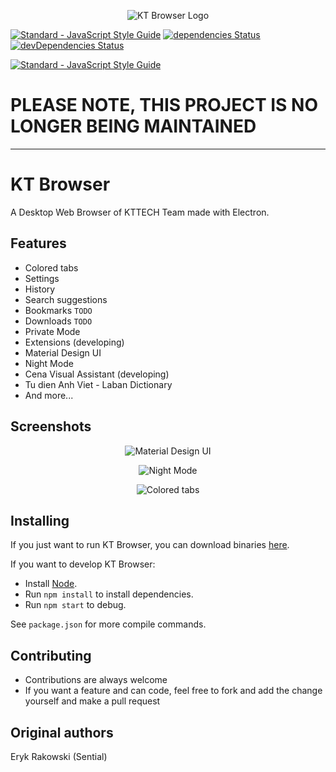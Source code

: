 <p align="center">
  <img alt="KT Browser Logo" src="http://kt-browser.com/ktbrowserlogo.png" />
</p>

[![Standard - JavaScript Style Guide](https://img.shields.io/badge/code_style-standard-brightgreen.svg)](http://standardjs.com)
[![dependencies Status](https://david-dm.org/KTTECHTeam/KT-Browser/status.svg)](https://david-dm.org/KTTECHTeam/KT-Browser)
[![devDependencies Status](https://david-dm.org/KTTECHTeam/KT-Browser/dev-status.svg)](https://david-dm.org/KTTECHTeam/KT-Browser?type=dev)

[![Standard - JavaScript Style Guide](https://cdn.rawgit.com/feross/standard/master/badge.svg)](https://github.com/feross/standard)
# PLEASE NOTE, THIS PROJECT IS NO LONGER BEING MAINTAINED

* * *

# KT Browser

A Desktop Web Browser of KTTECH Team made with Electron.

## Features
* Colored tabs
* Settings
* History
* Search suggestions
* Bookmarks `TODO`
* Downloads `TODO`
* Private Mode
* Extensions (developing)
* Material Design UI
* Night Mode
* Cena Visual Assistant (developing)
* Tu dien Anh Viet - Laban Dictionary
* And more...

## Screenshots

<p align="center">
  <img alt="Material Design UI" src="http://kt-browser.com/tinhnang1.png" />
</p>
<p align="center">
  <img alt="Night Mode" src="http://kt-browser.com/tinhnang2.png" />
</p>
<p align="center">
  <img alt="Colored tabs" src="http://kt-browser.com/tinhnang6.png" />
</p>

## Installing
If you just want to run KT Browser, you can download binaries [here](https://github.com/KTTECHTeam/KT-Browser/releases).

If you want to develop KT Browser:
* Install [Node](https://nodejs.org).
* Run `npm install` to install dependencies.
* Run `npm start` to debug.

See `package.json` for more compile commands.

## Contributing

* Contributions are always welcome
* If you want a feature and can code, feel free to fork and add the change yourself and make a pull request

## Original authors
Eryk Rakowski (Sential)
